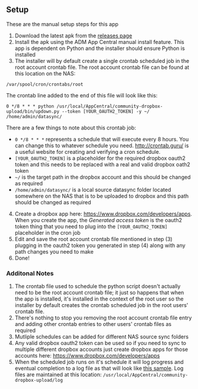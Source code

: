 ## Setup 
These are the manual setup steps for this app

1. Download the latest apk from the [releases page](/../../releases)
2. Install the apk using the ADM App Central manual install feature. This app is dependent on Python and the installer should ensure Python is installed
3. The installer will by default create a single crontab scheduled job in the root account crontab file. The root account crontab file can be found at this location on the NAS: 

  `/var/spool/cron/crontabs/root`

  The crontab line added to the end of this file will look like this:
    
  `0 */8 * * * python /usr/local/AppCentral/community-dropbox-upload/bin/updown.py --token [YOUR_OAUTH2_TOKEN] -y ~/ /home/admin/datasync/`
    
  There are a few things to note about this crontab job:
  * `0 */8 * * *` represents a schedule that will execute every 8 hours. You can change this to whatever schedule you need. http://crontab.guru/ is a useful website for creating and verifying a cron schedule.
  * `[YOUR_OAUTH2_TOKEN]` is a placeholder for the required dropbox oauth2 token and this needs to be replaced with a real and valid dropbox oath2 token
  * `~/` is the target path in the dropbox account and this should be changed as required
  * `/home/admin/datasync/` is a local source datasync folder located somewhere on the NAS that is to be uploaded to dropbox and this path should be changed as required
 
4. Create a dropbox app here: https://www.dropbox.com/developers/apps. When you create the app, the *Generated access token* is the oauth2 token thing that you need to plug into the `[YOUR_OAUTH2_TOKEN]` placeholder in the cron job
5. Edit and save the root account crontab file mentioned in step (3) plugging in the oauth2 token you generated in step (4) along with any path changes you need to make
6. Done!

### Additonal Notes
1. The crontab file used to schedule the python script doesn't actually need to be the root account crontab file; it just so happens that when the app is installed, it's installed in the context of the root user so the installer by default creates the crontab scheduled job in the root users' crontab file.
2. There's nothing to stop you removing the root account crontab file entry and adding other crontab entries to other users' crontab files as required
3. Mutliple schedules can be added for different NAS source sync folders
4. Any valid dropbox oauth2 token can be used so if you need to sync to multiple different dropbox accounts just create dropbox apps for those accounts here: https://www.dropbox.com/developers/apps
5. When the scheduled job runs on it's schedule it will log progress and eventual completion to a log file as that will look like [this sample](log/20161016.093220814263.log). Log files are maintained at this location:
`/usr/local/AppCentral/community-dropbox-upload/log`
